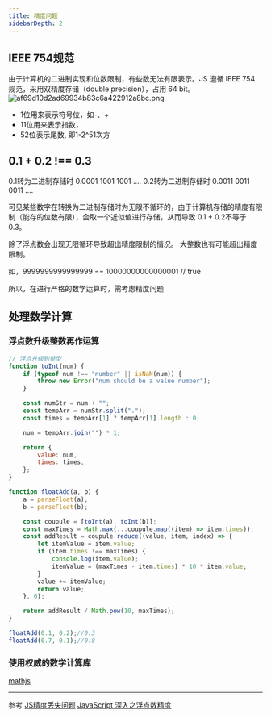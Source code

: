 ```yaml
---
title: 精度问题
sidebarDepth: 2
---
```


## IEEE 754规范
由于计算机的二进制实现和位数限制，有些数无法有限表示。JS 遵循 IEEE 754 规范，采用双精度存储（double precision），占用 64 bit。
![af69d10d2ad69934b83c6a422912a8bc.png](evernotecid://895A999E-A3C1-40F6-A602-39798D4605E0/appyinxiangcom/12904980/ENResource/p324)

* 1位用来表示符号位，如-、+
* 11位用来表示指数，
* 52位表示尾数, 即1-2^51次方

## 0.1 + 0.2 !== 0.3
0.1转为二进制存储时 0.0001 1001 1001 ....
0.2转为二进制存储时 0.0011 0011 0011 ....

可见某些数字在转换为二进制存储时为无限不循环的，由于计算机存储的精度有限制（能存的位数有限），会取一个近似值进行存储，从而导致 0.1 + 0.2不等于0.3。

除了浮点数会出现无限循环导致超出精度限制的情况。
大整数也有可能超出精度限制。

如，9999999999999999 == 10000000000000001 // true

所以，在进行严格的数学运算时，需考虑精度问题

## 处理数学计算

### 浮点数升级整数再作运算
```javascript
// 浮点升级到整型
function toInt(num) {
    if (typeof num !== "number" || isNaN(num)) {
        throw new Error("num should be a value number");
    }

    const numStr = num + "";
    const tempArr = numStr.split(".");
    const times = tempArr[1] ? tempArr[1].length : 0;

    num = tempArr.join("") * 1;

    return {
        value: num,
        times: times,
    };
}

function floatAdd(a, b) {
    a = parseFloat(a);
    b = parseFloat(b);

    const coupule = [toInt(a), toInt(b)];
    const maxTimes = Math.max(...coupule.map((item) => item.times));
    const addResult = coupule.reduce((value, item, index) => {
        let itemValue = item.value;
        if (item.times !== maxTimes) {
            console.log(item.value);
            itemValue = (maxTimes - item.times) * 10 * item.value;
        }
        value += itemValue;
        return value;
    }, 0);

    return addResult / Math.pow(10, maxTimes);
}

floatAdd(0.1, 0.2);//0.3
floatAdd(0.7, 0.1);//0.8

```

### 使用权威的数学计算库
[mathjs](https://www.npmjs.com/package/mathjs)



* * *

参考
[JS精度丢失问题](https://juejin.cn/post/6844904002786689037)
[JavaScript 深入之浮点数精度](https://juejin.cn/post/6844904093601759239)